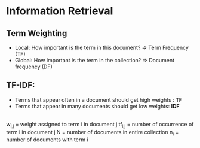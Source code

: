# Information Retrieval

## Term Weighting
* Local: How important is the term in this document? => Term Frequency (TF)
* Global: How important is the term in the collection? => Document frequency (DF)

## TF-IDF:
* Terms that appear often in a document should get high weights : **TF**
* Terms that appear in many documents should get low weights: **IDF**
<br>
w<sub>i,j</sub> = weight assigned to term i in document j
tf<sub>i,j</sub> = number of occurrence of term i in document j
N = number of documents in entire collection
n<sub>i</sub> = number of documents with term i
